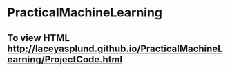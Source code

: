# PracticalMachineLearning
## To view HTML http://laceyasplund.github.io/PracticalMachineLearning/ProjectCode.html
